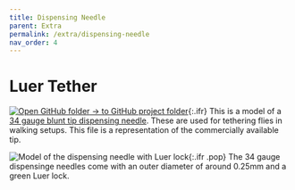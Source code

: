 ```yaml
---
title: Dispensing Needle
parent: Extra
permalink: /extra/dispensing-needle
nav_order: 4
---
```


# Luer Tether

[![Open GitHub folder]({{"/assets/img/GitHub-Mark-32px.png"|relative_url}}) → to GitHub project folder](https://github.com/reiserlab/Component-Design/tree/main/Extra/Luer-Tether){:.ifr}
This is a model of a [34 gauge blunt tip dispensing needle](https://amazon.com/dp/B01FI9GKL0). These are used for tethering flies in walking setups. This file is a representation of the commercially available tip.


![Model of the dispensing needle with Luer lock]({{"/assets/img/Extra/Luer-Tether/Luer-Tether.png"|relative_url}}){:.ifr .pop}
The 34 gauge dispensinge needles come with an outer diameter of around 0.25mm and a green Luer lock.